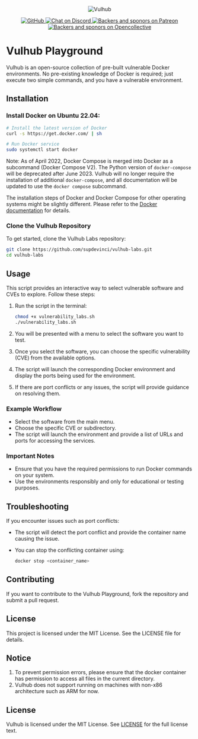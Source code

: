 <!-- markdownlint-disable first-line-heading -->
<p align="center">
  <img src=".github/assets/banner.png" alt="Vulhub" height="auto" />
  <p align="center">
    <a href="https://github.com/vulhub/vulhub/blob/master/LICENSE">
      <img src="https://img.shields.io/github/license/vulhub/vulhub.svg" alt="GitHub">
    </a>
    <a href="https://discord.gg/bQCpZEK">
      <img src="https://img.shields.io/discord/485505185167179778.svg" alt="Chat on Discord">
    </a>
    <a href="https://www.patreon.com/phith0n">
      <img src="https://img.shields.io/badge/sponsor-patreon-73d6a1.svg" alt="Backers and sponors on Patreon">
    </a>
    <a href="https://opencollective.com/vulhub#backer">
      <img src="https://img.shields.io/badge/backer-opencollective-f89a76.svg" alt="Backers and sponors on Opencollective">
    </a>
  </p>
</p>

# Vulhub Playground

Vulhub is an open-source collection of pre-built vulnerable Docker environments. No pre-existing knowledge of Docker is required; just execute two simple commands, and you have a vulnerable environment.

## Installation

### Install Docker on Ubuntu 22.04:

```bash
# Install the latest version of Docker
curl -s https://get.docker.com/ | sh

# Run Docker service
sudo systemctl start docker
```

Note: As of April 2022, Docker Compose is merged into Docker as a subcommand (Docker Compose V2). The Python version of `docker-compose` will be deprecated after June 2023. Vulhub will no longer require the installation of additional `docker-compose`, and all documentation will be updated to use the `docker compose` subcommand.

The installation steps of Docker and Docker Compose for other operating systems might be slightly different. Please refer to the [Docker documentation](https://docs.docker.com/) for details.

### Clone the Vulhub Repository

To get started, clone the Vulhub Labs repository:

```bash
git clone https://github.com/supdevinci/vulhub-labs.git
cd vulhub-labs
```

## Usage

This script provides an interactive way to select vulnerable software and CVEs to explore. Follow these steps:

1. Run the script in the terminal:

   ```bash
   chmod +x vulnerability_labs.sh
   ./vulnerability_labs.sh
   ```

2. You will be presented with a menu to select the software you want to test.

3. Once you select the software, you can choose the specific vulnerability (CVE) from the available options.

4. The script will launch the corresponding Docker environment and display the ports being used for the environment.

5. If there are port conflicts or any issues, the script will provide guidance on resolving them.

### Example Workflow

- Select the software from the main menu.
- Choose the specific CVE or subdirectory.
- The script will launch the environment and provide a list of URLs and ports for accessing the services.

### Important Notes

- Ensure that you have the required permissions to run Docker commands on your system.
- Use the environments responsibly and only for educational or testing purposes.

## Troubleshooting

If you encounter issues such as port conflicts:

- The script will detect the port conflict and provide the container name causing the issue.
- You can stop the conflicting container using:

  ```bash
  docker stop <container_name>
  ```

## Contributing

If you want to contribute to the Vulhub Playground, fork the repository and submit a pull request.

## License

This project is licensed under the MIT License. See the LICENSE file for details.


## Notice

1. To prevent permission errors, please ensure that the docker container has permission to access all files in the current directory.
2. Vulhub does not support running on machines with non-x86 architecture such as ARM for now.


## License

Vulhub is licensed under the MIT License. See [LICENSE](LICENSE) for the full license text.
